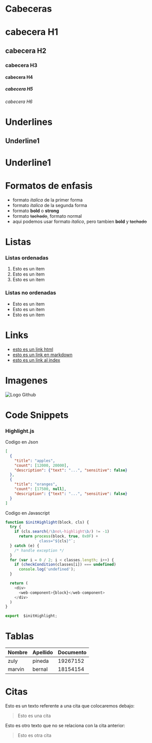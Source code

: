 # Cabeceras
# cabecera H1
## cabecera H2
### cabecera H3
#### cabecera H4
##### cabecera H5
###### cabecera H6

# Underlines
Underline1
----------

Underline1
==========

# Formatos de enfasis
- formato *italica* de la primer forma
- formato _italica_ de la segunda forma
- formato **bold** o __strong__
- formato ~~tachado~~, formato normal
- aqui podemos usar formato *italico*, pero tambien **bold** y ~~tachado~~

# Listas
### Listas ordenadas
1. Esto es un item
1. Esto es un item
1. Esto es un item

### Listas no ordenadas
- Esto es un item
- Esto es un item
- Esto es un item

# Links
- <a href="http://www.google.com"> esto es un link html</a>
- [esto es un link en markdown](http://www.google.com)
- [esto es un link al index ](index.html)

# Imagenes
![Logo Github](https://1000marcas.net/wp-content/uploads/2020/02/GitHub-logo-1.jpg)

# Code Snippets
### Highlight.js
Codigo en Json
```JSON
[
  {
    "title": "apples",
    "count": [12000, 20000],
    "description": {"text": "...", "sensitive": false}
  },
  {
    "title": "oranges",
    "count": [17500, null],
    "description": {"text": "...", "sensitive": false}
  }
]
```

Codigo en Javascript
```Javascript
function $initHighlight(block, cls) {
  try {
    if (cls.search(/\bno\-highlight\b/) != -1)
      return process(block, true, 0x0F) +
             ` class="${cls}"`;
  } catch (e) {
    /* handle exception */
  }
  for (var i = 0 / 2; i < classes.length; i++) {
    if (checkCondition(classes[i]) === undefined)
      console.log('undefined');
  }

  return (
    <div>
      <web-component>{block}</web-component>
    </div>
  )
}

export  $initHighlight;
```

# Tablas
| Nombre | Apellido | Documento |
|--------|----------|-----------|
| zuly | pineda | 19267152 |
| marvin | bernal | 18154154 |

# Citas
Esto es un texto referente a una cita que colocaremos debajo:
> Esto es una cita

Esto es otro texto que no se relaciona con la cita anterior:
> Esto es otra cita